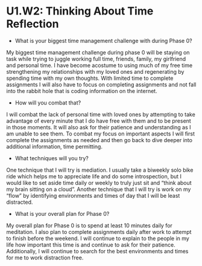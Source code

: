 # U1.W2: Thinking About Time Reflection

* What is your biggest time management challenge with during Phase 0? 

My biggest time management challenge during phase 0 will be staying on task while trying to juggle working full time, friends, family, my girlfriend and personal time. I have become acostume to using much of my free time strengthening my relationships with my loved ones and regenerating by spending time with my own thoughts. With limited time to complete assignments I will also have to focus on completing assignments and not fall into the rabbit hole that is coding information on the internet. 

* How will you combat that? 

I will combat the lack of personal time with loved ones by attempting to take advantage of every minute that I do have free with them and to be present in those moments. It will also ask for their patience and understanding as I am unable to see them. To combat my focus on important aspects I will first complete the assignments as needed and then go back to dive deeper into additional information, time permitting.

* What techniques will you try?

One technique that I will try is mediation. I usually take a biweekly solo bike ride which helps me to appreciate life and do some introspection, but I would like to set aside time daily or weekly to truly just sit and “think about my brain sitting on a cloud”.   Another technique that I will try is work on my “flow” by identifying environments and times of day that I will be least distracted. 

* What is your overall plan for Phase 0?

My overall plan for Phase 0 is to spend at least 10 minutes daily for meditation. I also plan to complete assignments daily after work to attempt to finish before the weekend. I will continue to explain to the people in my life how important this time is and continue to ask for their patience. Additionally, I will continue to search for the best environments and times for me to work distraction free.

